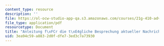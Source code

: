 ```yaml
---
content_type: resource
description: ''
file: https://ol-ocw-studio-app-qa.s3.amazonaws.com/courses/21g-410-advanced-german-professional-communication-spring-2017/3ea94c59a8832d0fdfe73ed3c7a73930_21G_410s17_W01_M01.pdf
file_type: application/pdf
resourcetype: Document
title: "Anleitung f\xFCr die t\xE4gliche Besprechung aktueller Nachrichten"
uid: 3ea94c59-a883-2d0f-dfe7-3ed3c7a73930
---
```

